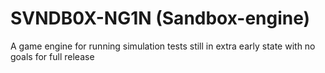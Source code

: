 # SVNDB0X-NG1N (Sandbox-engine)
A game engine for running simulation tests
still in extra early state with no goals for full release
